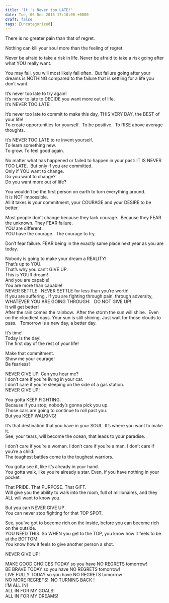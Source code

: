 ```yaml
---
title: 'It''s Never too LATE!'
date: Tue, 06 Dec 2016 17:10:00 +0000
draft: false
tags: [Uncategorized]
---
```


There is no greater pain than that of regret.  

Nothing can kill your soul more than the feeling of regret.

Never be afraid to take a risk in life. Never be afraid to take a risk going after what YOU really want.

You may fail, you will most likely fail often.  But failure going after your dreams is NOTHING compared to the failure that is settling for a life you don’t want.

It’s never too late to try again!  
It’s never to late to DECIDE you want more out of life.  
It’s NEVER TOO LATE!

It’s never too late to commit to make this day, THIS VERY DAY, the BEST of your life!  
To create opportunities for yourself.  To be positive.  To RISE above average thoughts.

It’s NEVER TOO LATE to re invent yourself.  
To learn something new.  
To grow. To feel good again.

No matter what has happened or failed to happen in your past: IT IS NEVER TOO LATE.  But only if you are committed.  
Only if YOU want to change.  
Do you want to change?  
Do you want more out of life?

You wouldn’t be the first person on earth to turn everything around.  
It is NOT impossible.  
All it takes is your commitment, your COURAGE and your DESIRE to be better.

Most people don’t change because they lack courage.  Because they FEAR the unknown. They FEAR failure.  
YOU are different.  
YOU have the courage.  The courage to try.

Don’t fear failure. FEAR being in the exactly same place next year as you are today.

Nobody is going to make your dream a REALITY!  
That’s up to YOU.  
That’s why you can’t GIVE UP.  
This is YOUR dream!  
And you are capable!  
You are more than capable!  
NEVER SETTLE.  NEVER SETTLE for less than you’re worth!  
If you are suffering . If you are fighting through pain, through adversity, WHATEVER YOU ARE GOING THROUGH:   DO NOT GIVE UP!  
It will get better!  
After the rain comes the rainbow.  After the storm the sun will shine.  Even on the cloudiest days. Your sun is still shining. Just wait for those clouds to pass.   Tomorrow is a new day, a better day.

It’s time!  
Today is the day!  
The first day of the rest of your life!

Make that commitment.  
Show me your courage!  
Be fearless!

NEVER GIVE UP. Can you hear me?  
I don’t care if you’re living in your car.  
I don’t care if you’re sleeping on the side of a gas station.  
NEVER GIVE UP!

You gotta KEEP FIGHTING.  
Because if you stop, nobody’s gonna pick you up.  
Those cars are going to continue to roll past you.  
But you KEEP WALKING!

It’s that destination that you have in your SOUL. It’s where you want to make it.  
See, your tears, will become the ocean, that leads to your paradise.

I don’t care if you’re a woman. I don’t care if you’re a man. I don’t care if you’re a child:  
The toughest battles come to the toughest warriors.

You gotta see it, like it’s already in your hand.  
You gotta walk, like you’re already a star. Even, if you have nothing in your pocket.

That PRIDE. That PURPOSE. That GIFT.  
Will give you the ability to walk into the room, full of millionaires, and they ALL will want to know you.

But you can NEVER GIVE UP  
You can never stop fighting for that TOP SPOT.

See, you’ve got to become rich on the inside, before you can become rich on the outside.  
YOU NEED THIS. So WHEN you get to the TOP, you know how it feels to be at the BOTTOM.  
You know how it feels to give another person a shot.

NEVER GIVE UP!

MAKE GOOD CHOICES TODAY so you have NO REGRETS tomorrow!  
BE BRAVE TODAY so you have NO REGRETS tomorrow!  
LIVE FULLY TODAY so you have NO REGRETS tomorrow  
NO MORE REGRETS!  NO TURNING BACK !  
I’M ALL IN!  
ALL IN FOR MY GOALS!  
ALL IN FOR MY DREAMS!